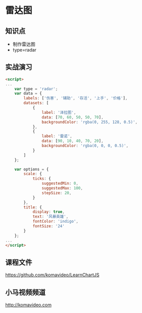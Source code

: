 雷达图
======

## 知识点

* 制作雷达图
* type=radar

## 实战演习

~~~html
<script>
...
    var type = 'radar';
    var data = {
        labels: ['伤害', '辅助', '存活', '上手', '价格'],
        datasets: [
            {
                label: '泽拉图',
                data: [70, 60, 50, 50, 70],
                backgroundColor: 'rgba(0, 255, 128, 0.5)',
            },
            {
                label: '雷诺',
                data: [90, 10, 40, 70, 20],
                backgroundColor: 'rgba(0, 0, 0, 0.5)',
            }
        ]
    };

    var options = {
        scale: {
            ticks: {
                suggestedMin: 0,
                suggestedMax: 100,
                stepSize: 20,
            }
        },
        title: {
            display: true,
            text: '风暴英雄',
            fontColor: 'indigo',
            fontSize: '24'
        }
    };
...
</script>
~~~

## 课程文件

https://github.com/komavideo/LearnChartJS

## 小马视频频道

http://komavideo.com
